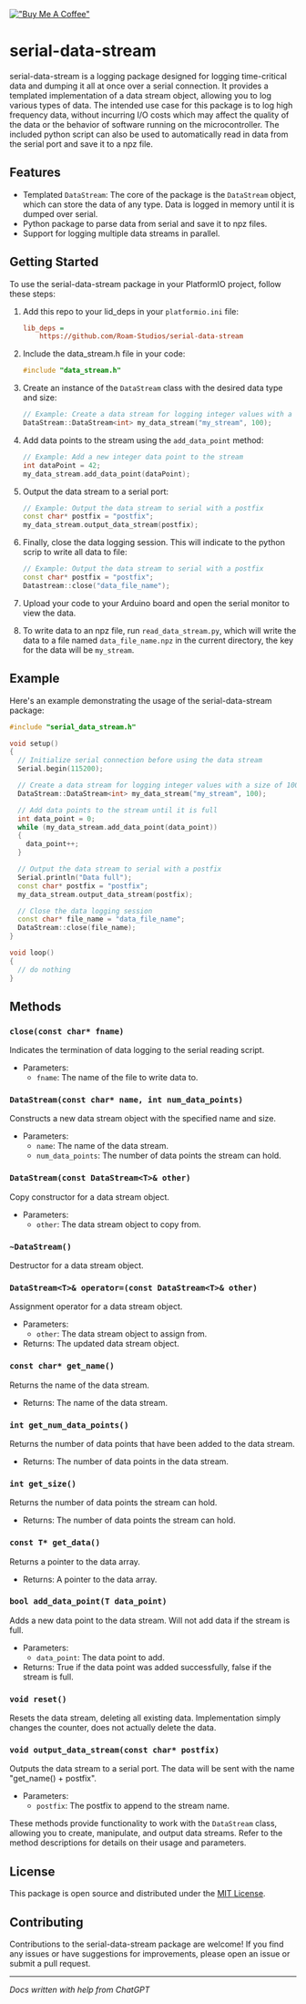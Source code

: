 [!["Buy Me A Coffee"](https://www.buymeacoffee.com/assets/img/custom_images/orange_img.png)](https://www.buymeacoffee.com/alexandswap)
# serial-data-stream

serial-data-stream is a logging package designed for logging time-critical data and dumping it all at once over a serial connection. It provides a templated implementation of a data stream object, allowing you to log various types of data. The intended use case for this package is to log high frequency data, without incurring I/O costs which may affect the quality of the data or the behavior of software running on the microcontroller. The included python script can also be used to automatically read in data from the serial port and save it to a npz file.


## Features

- Templated `DataStream`: The core of the package is the `DataStream` object, which can store the data of any type. Data is logged in memory until it is dumped over serial.
- Python package to parse data from serial and save it to npz files.
- Support for logging multiple data streams in parallel.

## Getting Started

To use the serial-data-stream package in your PlatformIO project, follow these steps:

1. Add this repo to your lid_deps in your `platformio.ini` file:

   ```ini
   lib_deps =
       https://github.com/Roam-Studios/serial-data-stream
   ```

2. Include the data_stream.h file in your code:

   ```cpp
   #include "data_stream.h"
   ```

3. Create an instance of the `DataStream` class with the desired data type and size:

   ```cpp
   // Example: Create a data stream for logging integer values with a size of 100
   DataStream::DataStream<int> my_data_stream("my_stream", 100);
   ```

4. Add data points to the stream using the `add_data_point` method:

   ```cpp
   // Example: Add a new integer data point to the stream
   int dataPoint = 42;
   my_data_stream.add_data_point(dataPoint);
   ```

5. Output the data stream to a serial port:

   ```cpp
   // Example: Output the data stream to serial with a postfix
   const char* postfix = "postfix";
   my_data_stream.output_data_stream(postfix);
   ```
6. Finally, close the data logging session. This will indicate to the python scrip to write all data to file:

   ```cpp
   // Example: Output the data stream to serial with a postfix
   const char* postfix = "postfix";
   Datastream::close("data_file_name");
    ```

7. Upload your code to your Arduino board and open the serial monitor to view the data.
8. To write data to an npz file, run `read_data_stream.py`, which will write the data to a file named `data_file_name.npz` in the current directory, the key for the data will be `my_stream`.

## Example

Here's an example demonstrating the usage of the serial-data-stream package:

```cpp
#include "serial_data_stream.h"

void setup()
{
  // Initialize serial connection before using the data stream
  Serial.begin(115200);

  // Create a data stream for logging integer values with a size of 100
  DataStream::DataStream<int> my_data_stream("my_stream", 100);

  // Add data points to the stream until it is full
  int data_point = 0;
  while (my_data_stream.add_data_point(data_point))
  {
    data_point++;
  }

  // Output the data stream to serial with a postfix
  Serial.println("Data full");
  const char* postfix = "postfix";
  my_data_stream.output_data_stream(postfix);

  // Close the data logging session
  const char* file_name = "data_file_name";
  DataStream::close(file_name);
}

void loop()
{
  // do nothing
}
```


## Methods
### `close(const char* fname)`

Indicates the termination of data logging to the serial reading script.

- Parameters:
  - `fname`: The name of the file to write data to.

### `DataStream(const char* name, int num_data_points)`

Constructs a new data stream object with the specified name and size.

- Parameters:
  - `name`: The name of the data stream.
  - `num_data_points`: The number of data points the stream can hold.

### `DataStream(const DataStream<T>& other)`

Copy constructor for a data stream object.

- Parameters:
  - `other`: The data stream object to copy from.

### `~DataStream()`

Destructor for a data stream object.

### `DataStream<T>& operator=(const DataStream<T>& other)`

Assignment operator for a data stream object.

- Parameters:
  - `other`: The data stream object to assign from.
- Returns: The updated data stream object.

### `const char* get_name()`

Returns the name of the data stream.

- Returns: The name of the data stream.

### `int get_num_data_points()`

Returns the number of data points that have been added to the data stream.

- Returns: The number of data points in the data stream.

### `int get_size()`

Returns the number of data points the stream can hold.

- Returns: The number of data points the stream can hold.

### `const T* get_data()`

Returns a pointer to the data array.

- Returns: A pointer to the data array.

### `bool add_data_point(T data_point)`

Adds a new data point to the data stream. Will not add data if the stream is full.

- Parameters:
  - `data_point`: The data point to add.
- Returns: True if the data point was added successfully, false if the stream is full.

### `void reset()`

Resets the data stream, deleting all existing data. Implementation simply changes the counter, does not actually delete the data.

### `void output_data_stream(const char* postfix)`

Outputs the data stream to a serial port. The data will be sent with the name "get_name() + postfix".

- Parameters:
  - `postfix`: The postfix to append to the stream name.

These methods provide functionality to work with the `DataStream` class, allowing you to create, manipulate, and output data streams. Refer to the method descriptions for details on their usage and parameters.

## License

This package is open source and distributed under the [MIT License](LICENSE).

## Contributing

Contributions to the serial-data-stream package are welcome! If you find any issues or have suggestions for improvements, please open an issue or submit a pull request.

---

*Docs written with help from ChatGPT*